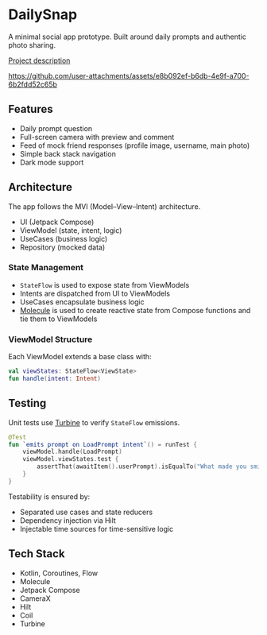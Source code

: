 # DailySnap

A minimal social app prototype. Built around daily prompts and authentic photo sharing.

[Project description](https://github.com/user-attachments/files/19658233/project.description.pdf)

https://github.com/user-attachments/assets/e8b092ef-b6db-4e9f-a700-6b2fdd52c65b


## Features

- Daily prompt question
- Full-screen camera with preview and comment
- Feed of mock friend responses (profile image, username, main photo)
- Simple back stack navigation
- Dark mode support

## Architecture

The app follows the MVI (Model–View–Intent) architecture.

- UI (Jetpack Compose)
- ViewModel (state, intent, logic)
- UseCases (business logic)
- Repository (mocked data)

### State Management

- `StateFlow` is used to expose state from ViewModels
- Intents are dispatched from UI to ViewModels
- UseCases encapsulate business logic
- [Molecule](https://github.com/cashapp/molecule) is used to create reactive state from Compose functions and tie them to ViewModels


### ViewModel Structure

Each ViewModel extends a base class with:

```kotlin
val viewStates: StateFlow<ViewState>
fun handle(intent: Intent)
```

## Testing

Unit tests use [Turbine](https://github.com/cashapp/turbine) to verify `StateFlow` emissions.

```kotlin
@Test
fun `emits prompt on LoadPrompt intent`() = runTest {
    viewModel.handle(LoadPrompt)
    viewModel.viewStates.test {
        assertThat(awaitItem().userPrompt).isEqualTo("What made you smile today?")
    }
}
```
Testability is ensured by:

- Separated use cases and state reducers
- Dependency injection via Hilt
- Injectable time sources for time-sensitive logic

## Tech Stack

- Kotlin, Coroutines, Flow
- Molecule
- Jetpack Compose
- CameraX
- Hilt
- Coil
- Turbine
